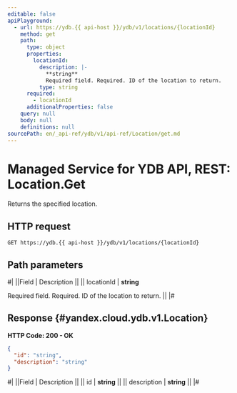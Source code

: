 ```yaml
---
editable: false
apiPlayground:
  - url: https://ydb.{{ api-host }}/ydb/v1/locations/{locationId}
    method: get
    path:
      type: object
      properties:
        locationId:
          description: |-
            **string**
            Required field. Required. ID of the location to return.
          type: string
      required:
        - locationId
      additionalProperties: false
    query: null
    body: null
    definitions: null
sourcePath: en/_api-ref/ydb/v1/api-ref/Location/get.md
---
```


# Managed Service for YDB API, REST: Location.Get

Returns the specified location.

## HTTP request

```
GET https://ydb.{{ api-host }}/ydb/v1/locations/{locationId}
```

## Path parameters

#|
||Field | Description ||
|| locationId | **string**

Required field. Required. ID of the location to return. ||
|#

## Response {#yandex.cloud.ydb.v1.Location}

**HTTP Code: 200 - OK**

```json
{
  "id": "string",
  "description": "string"
}
```

#|
||Field | Description ||
|| id | **string** ||
|| description | **string** ||
|#
